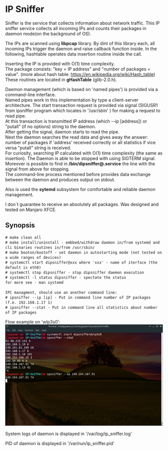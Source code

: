 IP Sniffer
==================

Sniffer is the service that collects information about network traffic.
This IP sniffer service collects all incoming IPs and counts their packages in daemon mode(on the background of OS).

The IPs are scanned using **libpcap** library. By dint of this library each, all incoming IPs trigger the daemon and raise callback function inside. In the following, hashtable operates data insertion routine inside the call.

Inserting the IP is provided with O(1) time complexity.   
The package consists: "key = IP address" and "number of packages = value". (more about hash table: https://en.wikipedia.org/wiki/Hash_table) 
These routines are located in **gHashTable** (glib-2.0.h). 

Daemon management (which is based on 'named pipes') is provided via a command-line interface.  
Named pipes work in this implementation by type a client-server architecture. The start transaction request is provided via signal (SIGUSR1 from ipsniffer program which locates in '/usr/sbin' ) for making a request to read pipe.  
At this transaction is transmitted IP address (which --ip [address]) or "putall" (if no options) string to the daemon.   
After getting the signal, daemon starts to read the pipe.   
Next the daemon searches the read data and gives away the answer: number of packages if 'address' received correctly or all statistics if vice versa "putall" string is received.  
For curiosity, searching  IP calculated with O(1) time complexity (the same as insertion). 
The Daemon is able to be stopped with using SIGTERM signal.  
Moreover is possible to find in **/bin/dipsniffer@.service** the line with the signal from above for stopping.   
The command-line process mentioned before provides data exchange between the daemon and produces output on stdout.  

Also is used the **sytemd** subsystem for comfortable and reliable daemon management.  

I don`t guarantee to receive an absolutely all packages.
Was designed and tested on Manjaro XFCE.

Synopsis
--------

```
# make clean all
# make install/uninstall - embbed/withdraw daemon in/from systemd and cli binaries routines in/from /usr/sbin/
# make booton/bootoff - set daemon in autostarting mode (not tested on a wide ranges of devices)
# systemctl start dipsniffer@xxx where 'xxx' - name of iterface (the default is eth0)
# systemctl stop dipsniffer - stop dipsniffer daemon execution
# systemctl -l status dipsniffer - spectate the status
for more see - man systemd

IPC managment, should use an another command line:
# ipsniffer --ip [ip] - Put in command line number of IP packages (f.e. 192.168.1.17 1)
# ipsniffer --stat - Put in command line all statistics about number of IP packages 
```

Flow example on 'wlp3s0':
![clisample](/media/sample.png)

System logs of daemon is displayed in '/var/log/ip_sniffer.log'

PID of daemon is displayed in '/var/run/ip_sniffer.pid'

